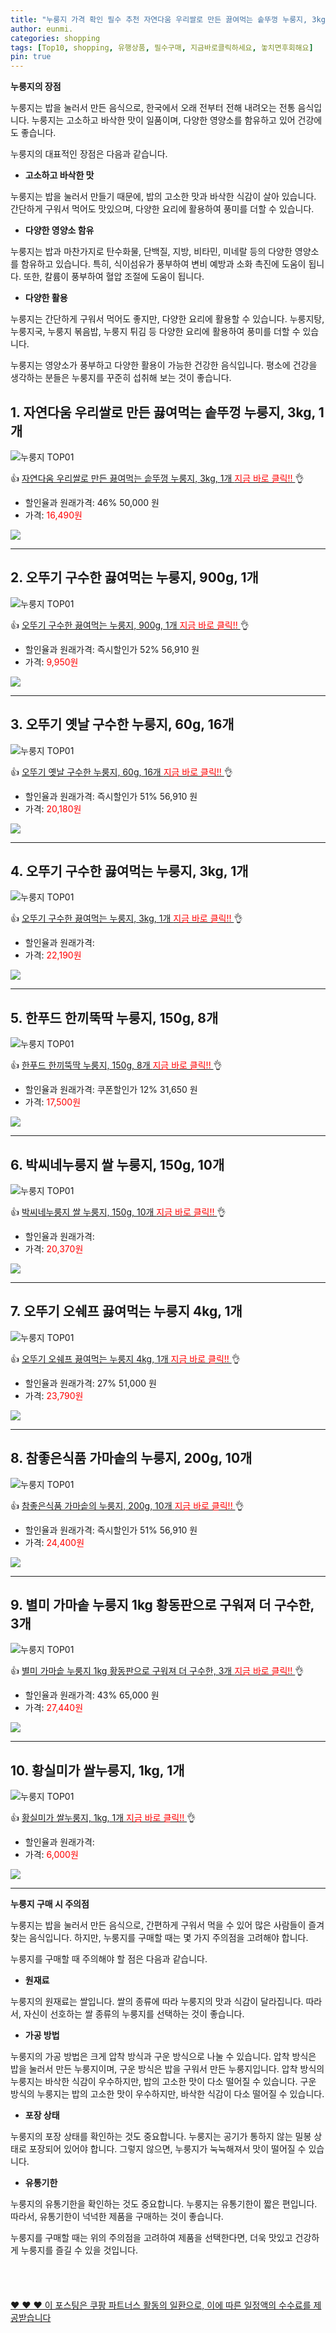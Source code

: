 ```yaml
---
title: "누룽지 가격 확인 필수 추천 자연다움 우리쌀로 만든 끓여먹는 솥뚜껑 누룽지, 3kg, 1개 비교 장점 구매가이드"
author: eunmi.
categories: shopping
tags: [Top10, shopping, 유행상품, 필수구매, 지금바로클릭하세요, 놓치면후회해요]
pin: true
---
```

**누룽지의 장점**

누룽지는 밥을 눌러서 만든 음식으로, 한국에서 오래 전부터 전해 내려오는 전통 음식입니다. 누룽지는 고소하고 바삭한 맛이 일품이며, 다양한 영양소를 함유하고 있어 건강에도 좋습니다.

누룽지의 대표적인 장점은 다음과 같습니다.

* **고소하고 바삭한 맛**

누룽지는 밥을 눌러서 만들기 때문에, 밥의 고소한 맛과 바삭한 식감이 살아 있습니다. 간단하게 구워서 먹어도 맛있으며, 다양한 요리에 활용하여 풍미를 더할 수 있습니다.

* **다양한 영양소 함유**

누룽지는 밥과 마찬가지로 탄수화물, 단백질, 지방, 비타민, 미네랄 등의 다양한 영양소를 함유하고 있습니다. 특히, 식이섬유가 풍부하여 변비 예방과 소화 촉진에 도움이 됩니다. 또한, 칼륨이 풍부하여 혈압 조절에 도움이 됩니다.

* **다양한 활용**

누룽지는 간단하게 구워서 먹어도 좋지만, 다양한 요리에 활용할 수 있습니다. 누룽지탕, 누룽지국, 누룽지 볶음밥, 누룽지 튀김 등 다양한 요리에 활용하여 풍미를 더할 수 있습니다.

누룽지는 영양소가 풍부하고 다양한 활용이 가능한 건강한 음식입니다. 평소에 건강을 생각하는 분들은 누룽지를 꾸준히 섭취해 보는 것이 좋습니다.

   

## 1. 자연다움 우리쌀로 만든 끓여먹는 솥뚜껑 누룽지, 3kg, 1개

![누룽지 TOP01](https://thumbnail8.coupangcdn.com/thumbnails/remote/230x230ex/image/retail/images/6235579060027063-266f60d0-c9a5-43ca-a3fd-5357a4ebeb10.jpg)


👍 [자연다움 우리쌀로 만든 끓여먹는 솥뚜껑 누룽지, 3kg, 1개 <font color=red> 지금 바로 클릭!! </font> ](https://link.coupang.com/re/AFFSDP?lptag=AF3617701&subid=GithubCoopas&pageKey=6113396742&traceid=V0-153&itemId=11536781747&vendorItemId=78811840009) 👌 


- 할인율과 원래가격: 46%  50,000   원
- 가격: <span style='color:red'>16,490원</span>

[![](/discount_price.png)](https://link.coupang.com/re/AFFSDP?lptag=AF3617701&subid=GithubCoopas&pageKey=6113396742&traceid=V0-153&itemId=11536781747&vendorItemId=78811840009)

---


   

## 2. 오뚜기 구수한 끓여먹는 누룽지, 900g, 1개

![누룽지 TOP01](https://thumbnail6.coupangcdn.com/thumbnails/remote/230x230ex/image/retail/images/2605987596031607-5b763a35-8d9f-4383-8e47-f5f98b9d6a84.jpg)


👍 [오뚜기 구수한 끓여먹는 누룽지, 900g, 1개 <font color=red> 지금 바로 클릭!! </font> ](https://link.coupang.com/re/AFFSDP?lptag=AF3617701&subid=GithubCoopas&pageKey=7235552471&traceid=V0-153&itemId=12862045273&vendorItemId=4102817760) 👌 


- 할인율과 원래가격: 즉시할인가 52%  56,910   원
- 가격: <span style='color:red'>9,950원</span>

[![](/discount_price.png)](https://link.coupang.com/re/AFFSDP?lptag=AF3617701&subid=GithubCoopas&pageKey=7235552471&traceid=V0-153&itemId=12862045273&vendorItemId=4102817760)

---


   

## 3. 오뚜기 옛날 구수한 누룽지, 60g, 16개

![누룽지 TOP01](https://thumbnail7.coupangcdn.com/thumbnails/remote/230x230ex/image/retail/images/9328166299132949-3d8c5de3-4804-4374-ada0-0c3ec4509bb8.png)


👍 [오뚜기 옛날 구수한 누룽지, 60g, 16개 <font color=red> 지금 바로 클릭!! </font> ](https://link.coupang.com/re/AFFSDP?lptag=AF3617701&subid=GithubCoopas&pageKey=6216708626&traceid=V0-153&itemId=18655765528&vendorItemId=3093531476) 👌 


- 할인율과 원래가격: 즉시할인가 51%  56,910   원
- 가격: <span style='color:red'>20,180원</span>

[![](/discount_price.png)](https://link.coupang.com/re/AFFSDP?lptag=AF3617701&subid=GithubCoopas&pageKey=6216708626&traceid=V0-153&itemId=18655765528&vendorItemId=3093531476)

---


   

## 4. 오뚜기 구수한 끓여먹는 누룽지, 3kg, 1개

![누룽지 TOP01](https://thumbnail7.coupangcdn.com/thumbnails/remote/230x230ex/image/vendor_inventory/c3ec/fda9acfa3781c00d717e0d4ce2ed9b38f8dbccd5d4ba2d23ddbb4f7c8318.png)


👍 [오뚜기 구수한 끓여먹는 누룽지, 3kg, 1개 <font color=red> 지금 바로 클릭!! </font> ](https://link.coupang.com/re/AFFSDP?lptag=AF3617701&subid=GithubCoopas&pageKey=7235552471&traceid=V0-153&itemId=3961654615&vendorItemId=87732356520) 👌 


- 할인율과 원래가격: 
- 가격: <span style='color:red'>22,190원</span>

[![](/discount_price.png)](https://link.coupang.com/re/AFFSDP?lptag=AF3617701&subid=GithubCoopas&pageKey=7235552471&traceid=V0-153&itemId=3961654615&vendorItemId=87732356520)

---


   

## 5. 한푸드 한끼뚝딱 누룽지, 150g, 8개

![누룽지 TOP01](https://thumbnail8.coupangcdn.com/thumbnails/remote/230x230ex/image/retail/images/4693201818546006-d5b147bc-d972-4f77-b01f-19d3a392aec4.jpg)


👍 [한푸드 한끼뚝딱 누룽지, 150g, 8개 <font color=red> 지금 바로 클릭!! </font> ](https://link.coupang.com/re/AFFSDP?lptag=AF3617701&subid=GithubCoopas&pageKey=6816573268&traceid=V0-153&itemId=5774415&vendorItemId=3007357111) 👌 


- 할인율과 원래가격: 쿠폰할인가 12%  31,650   원
- 가격: <span style='color:red'>17,500원</span>

[![](/discount_price.png)](https://link.coupang.com/re/AFFSDP?lptag=AF3617701&subid=GithubCoopas&pageKey=6816573268&traceid=V0-153&itemId=5774415&vendorItemId=3007357111)

---


   

## 6. 박씨네누룽지 쌀 누룽지, 150g, 10개

![누룽지 TOP01](https://thumbnail10.coupangcdn.com/thumbnails/remote/230x230ex/image/retail/images/2601004204491220-af67f1df-78df-476d-860a-2e8d79400d0d.jpg)


👍 [박씨네누룽지 쌀 누룽지, 150g, 10개 <font color=red> 지금 바로 클릭!! </font> ](https://link.coupang.com/re/AFFSDP?lptag=AF3617701&subid=GithubCoopas&pageKey=6816811048&traceid=V0-153&itemId=12214850846&vendorItemId=70960649153) 👌 


- 할인율과 원래가격: 
- 가격: <span style='color:red'>20,370원</span>

[![](/discount_price.png)](https://link.coupang.com/re/AFFSDP?lptag=AF3617701&subid=GithubCoopas&pageKey=6816811048&traceid=V0-153&itemId=12214850846&vendorItemId=70960649153)

---


   

## 7. 오뚜기 오쉐프 끓여먹는 누룽지 4kg, 1개

![누룽지 TOP01](https://thumbnail9.coupangcdn.com/thumbnails/remote/230x230ex/image/vendor_inventory/45b1/eda53fa91f532976e78ec39b3fec5485c8bb074fa1b11244b1ab5d2303ae.jpg)


👍 [오뚜기 오쉐프 끓여먹는 누룽지 4kg, 1개 <font color=red> 지금 바로 클릭!! </font> ](https://link.coupang.com/re/AFFSDP?lptag=AF3617701&subid=GithubCoopas&pageKey=5211715413&traceid=V0-153&itemId=7292319398&vendorItemId=74583625786) 👌 


- 할인율과 원래가격: 27%  51,000   원
- 가격: <span style='color:red'>23,790원</span>

[![](/discount_price.png)](https://link.coupang.com/re/AFFSDP?lptag=AF3617701&subid=GithubCoopas&pageKey=5211715413&traceid=V0-153&itemId=7292319398&vendorItemId=74583625786)

---


   

## 8. 참좋은식품 가마솥의 누룽지, 200g, 10개

![누룽지 TOP01](https://thumbnail6.coupangcdn.com/thumbnails/remote/230x230ex/image/retail/images/2615033879915282-abc0b36c-dc0e-47bb-bea4-b0d422b0a753.jpg)


👍 [참좋은식품 가마솥의 누룽지, 200g, 10개 <font color=red> 지금 바로 클릭!! </font> ](https://link.coupang.com/re/AFFSDP?lptag=AF3617701&subid=GithubCoopas&pageKey=6269635851&traceid=V0-153&itemId=12814302008&vendorItemId=3063175875) 👌 


- 할인율과 원래가격: 즉시할인가 51%  56,910   원
- 가격: <span style='color:red'>24,400원</span>

[![](/discount_price.png)](https://link.coupang.com/re/AFFSDP?lptag=AF3617701&subid=GithubCoopas&pageKey=6269635851&traceid=V0-153&itemId=12814302008&vendorItemId=3063175875)

---


   

## 9. 별미 가마솥 누룽지 1kg 황동판으로 구워져 더 구수한, 3개

![누룽지 TOP01](https://thumbnail8.coupangcdn.com/thumbnails/remote/230x230ex/image/vendor_inventory/16ee/ea5e94c0f00d854960144a8d74c71da8cf57ce36f74ce4ab7ab7e5d1ba1f.jpg)


👍 [별미 가마솥 누룽지 1kg 황동판으로 구워져 더 구수한, 3개 <font color=red> 지금 바로 클릭!! </font> ](https://link.coupang.com/re/AFFSDP?lptag=AF3617701&subid=GithubCoopas&pageKey=1652754039&traceid=V0-153&itemId=7313319462&vendorItemId=74604585024) 👌 


- 할인율과 원래가격: 43%  65,000   원
- 가격: <span style='color:red'>27,440원</span>

[![](/discount_price.png)](https://link.coupang.com/re/AFFSDP?lptag=AF3617701&subid=GithubCoopas&pageKey=1652754039&traceid=V0-153&itemId=7313319462&vendorItemId=74604585024)

---


   

## 10. 황실미가 쌀누룽지, 1kg, 1개

![누룽지 TOP01](https://thumbnail9.coupangcdn.com/thumbnails/remote/230x230ex/image/retail/images/3730699350599809-bc166c6a-6fda-4422-89d4-b1aae931cb58.jpg)


👍 [황실미가 쌀누룽지, 1kg, 1개 <font color=red> 지금 바로 클릭!! </font> ](https://link.coupang.com/re/AFFSDP?lptag=AF3617701&subid=GithubCoopas&pageKey=2144241642&traceid=V0-153&itemId=3640967740&vendorItemId=71626493775) 👌 


- 할인율과 원래가격: 
- 가격: <span style='color:red'>6,000원</span>

[![](/discount_price.png)](https://link.coupang.com/re/AFFSDP?lptag=AF3617701&subid=GithubCoopas&pageKey=2144241642&traceid=V0-153&itemId=3640967740&vendorItemId=71626493775)

---
**누룽지 구매 시 주의점**

누룽지는 밥을 눌러서 만든 음식으로, 간편하게 구워서 먹을 수 있어 많은 사람들이 즐겨 찾는 음식입니다. 하지만, 누룽지를 구매할 때는 몇 가지 주의점을 고려해야 합니다.

누룽지를 구매할 때 주의해야 할 점은 다음과 같습니다.

* **원재료**

누룽지의 원재료는 쌀입니다. 쌀의 종류에 따라 누룽지의 맛과 식감이 달라집니다. 따라서, 자신이 선호하는 쌀 종류의 누룽지를 선택하는 것이 좋습니다.

* **가공 방법**

누룽지의 가공 방법은 크게 압착 방식과 구운 방식으로 나눌 수 있습니다. 압착 방식은 밥을 눌러서 만든 누룽지이며, 구운 방식은 밥을 구워서 만든 누룽지입니다. 압착 방식의 누룽지는 바삭한 식감이 우수하지만, 밥의 고소한 맛이 다소 떨어질 수 있습니다. 구운 방식의 누룽지는 밥의 고소한 맛이 우수하지만, 바삭한 식감이 다소 떨어질 수 있습니다.

* **포장 상태**

누룽지의 포장 상태를 확인하는 것도 중요합니다. 누룽지는 공기가 통하지 않는 밀봉 상태로 포장되어 있어야 합니다. 그렇지 않으면, 누룽지가 눅눅해져서 맛이 떨어질 수 있습니다.

* **유통기한**

누룽지의 유통기한을 확인하는 것도 중요합니다. 누룽지는 유통기한이 짧은 편입니다. 따라서, 유통기한이 넉넉한 제품을 구매하는 것이 좋습니다.

누룽지를 구매할 때는 위의 주의점을 고려하여 제품을 선택한다면, 더욱 맛있고 건강하게 누룽지를 즐길 수 있을 것입니다.<br><br><br><br><br> [ ❤ ❤ ❤ 이 포스팅은 쿠팡 파트너스 활동의 일환으로, 이에 따른 일정액의 수수료를 제공받습니다](https://link.coupang.com/a/bcEFyh)
